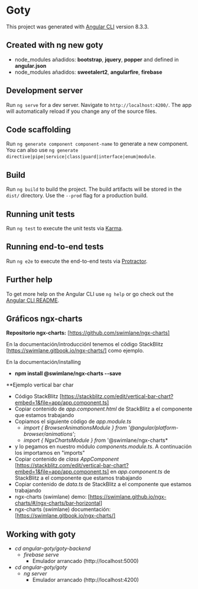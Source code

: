 # Goty

This project was generated with [Angular CLI](https://github.com/angular/angular-cli) version 8.3.3.

## Created with **ng new goty**
- node_modules añadidos:  **bootstrap**, **jquery**, **popper** and defined in **angular.json**
- node_modules añadidos: **sweetalert2**, **angularfire**, **firebase**

## Development server

Run `ng serve` for a dev server. Navigate to `http://localhost:4200/`. The app will automatically reload if you change any of the source files.

## Code scaffolding

Run `ng generate component component-name` to generate a new component. You can also use `ng generate directive|pipe|service|class|guard|interface|enum|module`.

## Build

Run `ng build` to build the project. The build artifacts will be stored in the `dist/` directory. Use the `--prod` flag for a production build.

## Running unit tests

Run `ng test` to execute the unit tests via [Karma](https://karma-runner.github.io).

## Running end-to-end tests

Run `ng e2e` to execute the end-to-end tests via [Protractor](http://www.protractortest.org/).

## Further help

To get more help on the Angular CLI use `ng help` or go check out the [Angular CLI README](https://github.com/angular/angular-cli/blob/master/README.md).

## Gráficos ngx-charts

**Repositorio ngx-charts:** [<https://github.com/swimlane/ngx-charts]>

En la documentación/introducciónI tenemos el código StackBlitz [<https://swimlane.gitbook.io/ngx-charts/]> como ejemplo.

En la documentación/installing

- **npm install @swimlane/ngx-charts --save**

**Ejemplo vertical bar char
- Código StackBlitz [<https://stackblitz.com/edit/vertical-bar-chart?embed=1&file=app/app.component.ts]>
- Copiar contenido de *app.component.html* de StackBlitz a el componente que estamos trabajando
- Copiamos el siguiente código de *app.module.ts* 
    - *import { BrowserAnimationsModule } from '@angular/platform-browser/animations'*;
    - *import { NgxChartsModule } fro*m '@swimlane/ngx-charts*
- y lo pegamos en nuestro módulo *components.module.ts*. A continuación los importamos en "imports" 
- Copiar contenido de *class AppComponent* [<https://stackblitz.com/edit/vertical-bar-chart?embed=1&file=app/app.component.ts]> en *app.component.ts* de StackBlitz a el componente que estamos trabajando
- Copiar contenido de *data.ts* de StackBlitz a el componente que estamos trabajando
- ngx-charts (swimlane) demo: [<https://swimlane.github.io/ngx-charts/#/ngx-charts/bar-horizontal>]
- ngx-charts (swimlane) documentación: [<https://swimlane.gitbook.io/ngx-charts/]>

## Working with **goty**
- *cd angular-goty/goty-backend*
    - *firebase serve*     
        - Emulador arrancado (http://localhost:5000)
- *cd angular-goty/goty*
    - *ng server*   
        -  Emulador arrancado (http://localhost:4200)